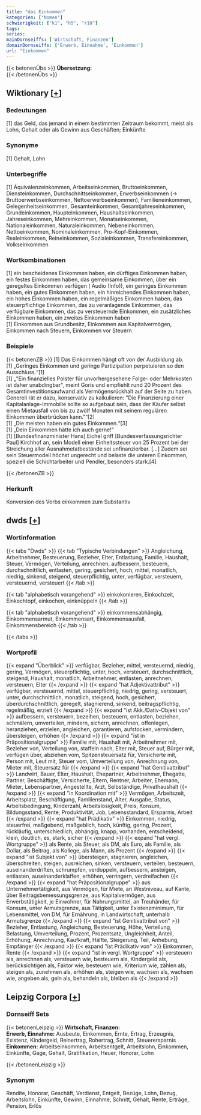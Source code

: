 ```yaml
---
title: "das Einkommen"
kategorien: ["Nomen"]
schwierigkeit: ["k1", "h5", "r10"]
tags:
series:
mainDornseiffs: ['Wirtschaft, Finanzen']
domainDornseiffs: ['Erwerb, Einnahme', 'Einkommen']
url: "Einkommen"
---
```


{{< betonenÜbs >}}
**Übersetzung:**  
{{< /betonenÜbs >}}

## Wiktionary [[+](https://de.wiktionary.org/wiki/Einkommen)]

### Bedeutungen
[1] das Geld, das jemand in einem bestimmten Zeitraum bekommt, meist als Lohn, Gehalt oder als Gewinn aus Geschäften; Einkünfte  

### Synonyme
[1] Gehalt, Lohn  

### Unterbegriffe
[1] Äquivalenzeinkommen, Arbeitseinkommen, Bruttoeinkommen, Diensteinkommen, Durchschnittseinkommen, Erwerbseinkommen (→ Bruttoerwerbseinkommen, Nettoerwerbseinkommen), Familieneinkommen, Gelegenheitseinkommen, Gesamteinkommen, Gesamtjahreseinkommen, Grundeinkommen, Haupteinkommen, Haushaltseinkommen, Jahreseinkommen, Mehreinkommen, Monatseinkommen, Nationaleinkommen, Naturaleinkommen, Nebeneinkommen, Nettoeinkommen, Nominaleinkommen, Pro-Kopf-Einkommen, Realeinkommen, Reineinkommen, Sozialeinkommen, Transfereinkommen, Volkseinkommen  

### Wortkombinationen
[1] ein bescheidenes Einkommen haben, ein dürftiges Einkommen haben, ein festes Einkommen haben, das gemeinsame Einkommen, über ein geregeltes Einkommen verfügen ( Audio (Info)), ein geringes Einkommen haben, ein gutes Einkommen haben, ein hinreichendes Einkommen haben, ein hohes Einkommen haben, ein regelmäßiges Einkommen haben, das steuerpflichtige Einkommen, das zu veranlagende Einkommen, das verfügbare Einkommen, das zu versteuernde Einkommen, ein zusätzliches Einkommen haben, ein zweites Einkommen haben  
[1] Einkommen aus Grundbesitz, Einkommen aus Kapitalvermögen, Einkommen nach Steuern, Einkommen vor Steuern  

### Beispiele
{{< betonenZB >}}
[1] Das Einkommen hängt oft von der Ausbildung ab.  
[1] „Geringes Einkommen und geringe Partizipation perpetuieren so den Ausschluss.“[1]  
[1] „"Ein finanzielles Polster für unvorhergesehene Folge- oder Mehrkosten ist daher unabdingbar", meint Goris und empfiehlt rund 20 Prozent des Gesamtinvestitionsaufwand als Vermögensrückhalt auf der Seite zu haben. Generell rät er dazu, konservativ zu kalkulieren: "Die Finanzierung einer Kapitalanlage-Immobilie sollte so aufgebaut sein, dass der Käufer selbst einen Mietausfall von bis zu zwölf Monaten mit seinem regulären Einkommen überbrücken kann."“[2]  
[1] „Die meisten haben ein gutes Einkommen.“[3]  
[1] „Dein Einkommen hätte ich auch gerne!“  
[1] [Bundesfinanzminister Hans] Eichel griff [Bundesverfassungsrichter Paul] Kirchhof an, sein Modell einer Einheitssteuer von 25 Prozent bei der Streichung aller Ausnahmetatbestände sei unfinanzierbar. […] Zudem sei sein Steuermodell höchst ungerecht und belaste die unteren Einkommen, speziell die Schichtarbeiter und Pendler, besonders stark.[4]  

{{< /betonenZB >}}
### Herkunft
Konversion des Verbs einkommen zum Substantiv  



## dwds [[+](https://www.dwds.de/wb/Einkommen)]

### Wortinformation
{{< tabs "Dwds" >}}
{{< tab "Typische Verbindungen" >}}
Angleichung, Arbeitnehmer, Besteuerung, Bezieher, Elter, Entlastung, Familie, Haushalt, Steuer, Vermögen, Verteilung, anrechnen, aufbessern, besteuern, durchschnittlich, entlasten, gering, gesichert, hoch, mittel, monatlich, niedrig, sinkend, steigend, steuerpflichtig, unter, verfügbar, versteuern, versteuernd, versteuert
{{< /tab >}}

{{< tab "alphabetisch vorangehend" >}}
einkokonieren, Einkochzeit, Einkochtopf, einkochen, einknüppeln
{{< /tab >}}

{{< tab "alphabetisch vorangehend" >}}
einkommensabhängig, Einkommensarmut, Einkommensart, Einkommensausfall, Einkommensbereich
{{< /tab >}}

{{< /tabs >}}

### Wortprofil
{{< expand "Überblick" >}} verfügbar, Bezieher, mittel, versteuernd, niedrig, gering, Vermögen, steuerpflichtig, unter, hoch, versteuert, durchschnittlich, steigend, Haushalt, monatlich, Arbeitnehmer, entlasten, anrechnen, versteuern, Elter {{< /expand >}}
{{< expand "hat Adjektivattribut" >}} verfügbar, versteuernd, mittel, steuerpflichtig, niedrig, gering, versteuert, unter, durchschnittlich, monatlich, steigend, hoch, gesichert, überdurchschnittlich, geregelt, stagnierend, sinkend, beitragspflichtig, regelmäßig, erzielt {{< /expand >}}
{{< expand "ist Akk./Dativ-Objekt von" >}} aufbessern, versteuern, bezeihen, besteuern, entlasten, beziehen, schmälern, umverteilen, mindern, sichern, anrechnen, offenlegen, heranziehen, erzielen, angleichen, garantieren, aufstocken, vermindern, übersteigen, erhöhen {{< /expand >}}
{{< expand "ist in Präpositionalgruppe" >}} Familie mit, Haushalt mit, Arbeitnehmer mit, Bezieher von, Verteilung von, staffeln nach, Elter mit, Steuer auf, Bürger mit, verfügen über, abziehen vom, Spitzensteuersatz für, Versicherte mit, Person mit, Leut mit, Steuer vom, Umverteilung von, Anrechnung von, Mieter mit, Steuersatz für {{< /expand >}}
{{< expand "hat Genitivattribut" >}} Landwirt, Bauer, Elter, Haushalt, Ehepartner, Arbeitnehmer, Ehegatte, Partner, Beschäftigte, Versicherte, Eltern, Rentner, Arbeiter, Ehemann, Mieter, Lebenspartner, Angestellte, Arzt, Selbständige, Privathaushalt {{< /expand >}}
{{< expand "in Koordination mit" >}} Vermögen, Arbeitszeit, Arbeitsplatz, Beschäftigung, Familienstand, Alter, Ausgabe, Status, Arbeitsbedingung, Kinderzahl, Arbeitslosigkeit, Preis, Konsum, Bildungsstand, Rente, Produktivität, Job, Lebensstandard, Ersparnis, Arbeit {{< /expand >}}
{{< expand "hat Prädikativ" >}} Einkommen, niedrig, steuerfrei, maßgebend, maßgeblich, hoch, künftig, gering, Prozent, rückläufig, unterschiedlich, abhängig, knapp, vorhanden, entscheidend, klein, deutlich, es, stark, sicher {{< /expand >}}
{{< expand "hat vergl. Wortgruppe" >}} als Rente, als Steuer, als DM, als Euro, als Familie, als Dollar, als Beitrag, als Kollege, als Mann, als Prozent {{< /expand >}}
{{< expand "ist Subjekt von" >}} übersteigen, stagnieren, angleichen, überschreiten, steigen, ausreichen, sinken, versteuern, verteilen, besteuern, auseinanderdriften, schrumpfen, verdoppeln, aufbessern, ansteigen, entlasten, auseinanderklaffen, erhöhen, verringern, verdreifachen {{< /expand >}}
{{< expand "hat Präpositionalgruppe" >}} aus Unternehmertätigkeit, aus Vermögen, für Miete, an Westniveau, auf Kante, über Beitragsbemessungsgrenze, aus Kapitalvermögen, aus Erwerbstätigkeit, je Einwohner, für Nahrungsmittel, an Treuhänder, für Konsum, unter Armutsgrenze, aus Tätigkeit, unter Existenzminimum, für Lebensmittel, von DM, für Ernährung, in Landwirtschaft, unterhalb Armutsgrenze {{< /expand >}}
{{< expand "ist Genitivattribut von" >}} Bezieher, Entlastung, Angleichung, Besteuerung, Höhe, Verteilung, Belastung, Umverteilung, Prozent, Prozentsatz, Ungleichheit, Anteil, Erhöhung, Anrechnung, Kaufkraft, Hälfte, Steigerung, Teil, Anhebung, Empfänger {{< /expand >}}
{{< expand "ist Prädikativ von" >}} Einkommen, Rente {{< /expand >}}
{{< expand "ist in vergl. Wortgruppe" >}} versteuern als, anrechnen als, versteuern wie, besteuern als, Kindergeld als, berücksichtigen als, Faktor wie, besteuern wie, Kriterium wie, zählen als, steigen als, zunehmen als, erhöhen als, steigen wie, wachsen als, wachsen wie, angeben als, geln als, behandeln als, bleiben als {{< /expand >}}

## Leipzig Corpora [[+](https://corpora.uni-leipzig.de/en/res?word=Einkommen&corpusId=deu_newscrawl-public_2018)]

### Dornseiff Sets
{{< betonenLeipzig >}}
**Wirtschaft, Finanzen:**  
**Erwerb, Einnahme:** Ausbeute, Einkommen, Ernte, Ertrag, Erzeugnis, Existenz, Kindergeld, Reinertrag, Rohertrag, Schnitt, Steuerersparnis  
**Einkommen:** Arbeitseinkommen, Arbeitsentgelt, Arbeitslohn, Einkommen, Einkünfte, Gage, Gehalt, Gratifikation, Heuer, Honorar, Lohn  

{{< /betonenLeipzig >}}

### Synonym
Rendite, Honorar, Geschäft, Verdienst, Entgelt, Bezüge, Lohn, Bezug, Arbeitslohn, Einkünfte, Gewinn, Einnahme, Schnitt, Gehalt, Rente, Erträge, Pension, Erlös

